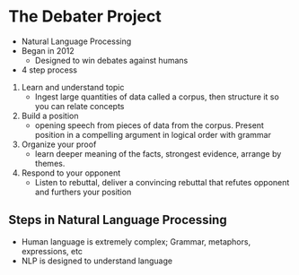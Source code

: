 # The Debater Project
- Natural Language Processing
- Began in 2012
    - Designed to win debates against humans
- 4 step process
1. Learn and understand topic
    - Ingest large quantities of data called a corpus, then structure it so you can relate concepts
2. Build a position
    - opening speech from pieces of data from the corpus. Present position in a compelling argument in logical order with grammar
3. Organize your proof
    - learn deeper meaning of the facts, strongest evidence, arrange by themes. 
4. Respond to your opponent
    - Listen to rebuttal, deliver a convincing rebuttal that refutes opponent and furthers your position

## Steps in Natural Language Processing
- Human language is extremely complex; Grammar, metaphors, expressions, etc
- NLP is designed to understand language

